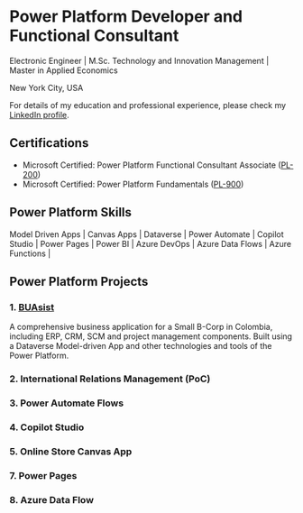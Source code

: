 # Power Platform Developer and Functional Consultant

Electronic Engineer | M.Sc. Technology and Innovation Management | Master in Applied Economics

New York City, USA

For details of my education and professional experience, please check my [LinkedIn profile](https://www.linkedin.com/in/camilo-villa-moreno). 

## Certifications
- Microsoft Certified: Power Platform Functional Consultant Associate ([PL-200](https://learn.microsoft.com/api/credentials/share/en-us/camilovillam/7E93DCEB794FFFD8?sharingId=2FEA0D547B3520DC)) 
- Microsoft Certified: Power Platform Fundamentals ([PL-900](https://learn.microsoft.com/api/credentials/share/en-us/camilovillam/512AE2FB181DCE59?sharingId=2FEA0D547B3520DC)) 
    
## Power Platform Skills
Model Driven Apps | Canvas Apps | Dataverse | Power Automate | Copilot Studio | Power Pages | Power BI | Azure DevOps | Azure Data Flows | Azure Functions |
  
## Power Platform Projects

### 1. [BUAsist](https://camilovillam.github.io/projects/BUAsist)

A comprehensive business application for a Small B-Corp in Colombia, including ERP, CRM, SCM and project management components. Built using a Dataverse Model-driven App and other technologies and tools of the Power Platform.

### 2. International Relations Management (PoC)

### 3. Power Automate Flows

### 4. Copilot Studio 

### 5. Online Store Canvas App

### 7. Power Pages

### 8. Azure Data Flow
